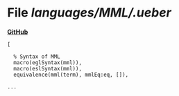 # File _languages/MML/.ueber_
**[GitHub](https://github.com/softlang/yas/blob/master/languages/MML/.ueber)**
```
[

  % Syntax of MML
  macro(eglSyntax(mml)),
  macro(eslSyntax(mml)),
  equivalence(mml(term), mmlEq:eq, []),

...
```
